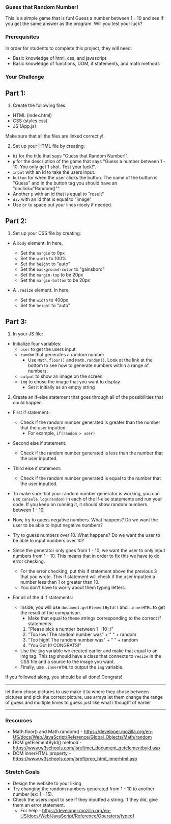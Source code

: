 ### Guess that Random Number!

This is a simple game that is fun! Guess a number between 1 - 10 and see if you get the same answer as the program. Will you test your luck?

### Prerequisites
In order for students to complete this project, they will need:

- Basic knowledge of html, css, and javascript
- Basic knowledge of functions, DOM, if statements, and math methods

### Your Challenge

## Part 1:
1. Create the following files:
- HTML (index.html)
- CSS (styles.css)
- JS (App.js)

Make sure that all the files are linked correctly!

2. Set up your HTML file by creating:
- ```h1``` for the title that says "Guess that Random Number!".
- ```p``` for the description of the game that says "Guess a number between 1 - 10. You only get 1 shot. Test your luck!".
- ```input``` with an id to take the users input.
- ```button``` for when the user clicks the button. The name of the button is "Guess" and in the button tag you should have an "onclick="Random()"".
- Another ```p``` with an id that is equal to "result"
- ```div``` with an id that is equal to "image"
- Use ```br``` to space out your lines nicely if needed.

## Part 2:
1. Set up your CSS file by creating:
- A ```body``` element. In here,
  - Set the ```margin``` to 0px
  - Set the ```width``` to 100%
  - Set the ```height``` to "auto"
  - Set the ```background-color``` to "gainsboro"
  - Set the ```margin-top``` to be 20px
  - Set the ```margin-bottom``` to be 20px

- A ```.resize``` element. In here,
  - Set the ```width``` to 400px
  - Set the ```height``` to "auto"

## Part 3:
1. In your JS file:
- Initialize four variables:
  - ```user``` to get the users input
  - ```random``` that generates a random number
    - Use ```Math.floor()``` and ```Math.random()```. Look at the link at the bottom to see how to generate numbers within a range of numbers.
  - ```output``` to show an image on the screen
  - ```img``` to chose the image that you want to display
    - Set it initially as an empty string

2. Create an if-else statement that goes through all of the possibilities that could happen

- First if statement:
  - Check if the random number generated is greater than the number that the user inputted.
    - For example, ```if(random > user)```
- Second else if statement:
  - Check if the random number generated is less than the number that the user inputted.
- Third else if statement:
  - Check if the random number generated is equal to the number that the user inputted.

- To make sure that your random number generator is working, you can use ```console.log(random)``` in each of the if-else statements and run your code. If you keep on running it, it should show random numbers between 1 - 10.

- Now, try to guess negative numbers. What happens? Do we want the user to be able to input negative numbers?
- Try to guess numbers over 10. What happens? Do we want the user to be able to input numbers over 10?

- Since the generator only goes from 1 - 10, we want the user to only input numbers from 1 - 10. This means that in order to fix this we have to do error checking.
  - For the error checking, put this if statement above the previous 3 that you wrote. This if statement will check if the user inputted a number less than 1 or greater than 10.
  - You don't have to worry about them typing letters.

- For all of the 4 if statements:
  - Inside, you will use ```document.getElementById()``` and ```.innerHTML``` to get the result of the comparison.
    - Make that equal to these strings corresponding to the correct if statements:
     1. "Please pick a number between 1 - 10 :)"
     2. "Too low! The random number was" + " " + random
     3. "Too high! The random number was" + " " + random
     4. "You Got It! CONGRATS!"
  - Use the ```img``` variable we created earlier and make that equal to an img tag. This tag should have a class that connects to ```resize``` in the CSS file and a source to the image you want.
  - Finally, use ```.innerHTML``` to output the ```img``` variable.

If you followed along, you should be all done! Congrats!

***************
let them chose pictures to use
make it to where they chose between pictures and pick the correct picture, use arrays
let them change the range of guess and multiple times to guess just like what i thought of earlier
***************

### Resources
- Math.floor() and Math.random() - https://developer.mozilla.org/en-US/docs/Web/JavaScript/Reference/Global_Objects/Math/random
- DOM getElementById() method - https://www.w3schools.com/jsref/met_document_getelementbyid.asp
- DOM innerHTML property - https://www.w3schools.com/jsref/prop_html_innerhtml.asp

### Stretch Goals
- Design the website to your liking
- Try changing the random numbers generated from 1 - 10 to another number (ex: 1 - 15).
- Check the users input to see if they inputted a string. If they did, give them an error statement.
  - For help - https://developer.mozilla.org/en-US/docs/Web/JavaScript/Reference/Operators/typeof
